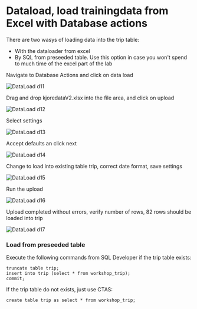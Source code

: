 # Dataload, load trainingdata from Excel with Database actions  

There are two wasys of loading data into the trip table:  
- WIth the dataloader from excel
- By SQL from preseeded table. Use this option in case you won't spend to much time of the excel part of the lab

Navigate to Database Actions and click on data load

![DataLoad d11](../images/dl1.jpg)

Drag and drop kjoredataV2.xlsx into the file area, and click on upload

![DataLoad d12](../images/dl2.jpg)

Select settings

![DataLoad d13](../images/dl3.jpg)

Accept defaults an click next

![DataLoad d14](../images/dl4.jpg)

Change to load into existing table trip, correct date format, save settings

![DataLoad d15](../images/dl5.jpg)

Run the upload

![DataLoad d16](../images/dl6.jpg)

Upload completed without errors, verify number of rows, 82 rows should be loaded into trip

![DataLoad d17](../images/dl7.jpg)

### Load from preseeded table

Execute the following commands from SQL Developer if the trip table exists:   
```
truncate table trip;
insert into trip (select * from workshop_trip);
commit;
```
  
If the trip table do not exists, just use CTAS:  

```
create table trip as select * from workshop_trip;
```







